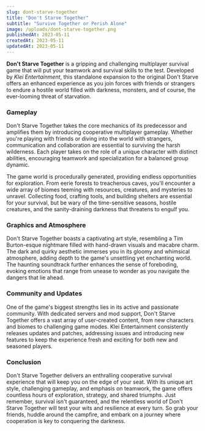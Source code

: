 ```yaml
---
slug: dont-starve-together
title: "Don't Starve Together"
subtitle: "Survive Together or Perish Alone"
image: /uploads/dont-starve-together.png
publishedAt: 2023-05-11
createdAt: 2023-05-11
updatedAt: 2023-05-11
---
```


__Don't Starve Together__ is a gripping and challenging multiplayer survival game that will put your teamwork and survival skills to the test. Developed by _Klei Entertainment_, this standalone expansion to the original Don't Starve offers an enhanced experience as you join forces with friends or strangers to endure a hostile world filled with darkness, monsters, and of course, the ever-looming threat of starvation.

### Gameplay
Don't Starve Together takes the core mechanics of its predecessor and amplifies them by introducing cooperative multiplayer gameplay. Whether you're playing with friends or diving into the world with strangers, communication and collaboration are essential to surviving the harsh wilderness. Each player takes on the role of a unique character with distinct abilities, encouraging teamwork and specialization for a balanced group dynamic.

The game world is procedurally generated, providing endless opportunities for exploration. From eerie forests to treacherous caves, you'll encounter a wide array of biomes teeming with resources, creatures, and mysteries to unravel. Collecting food, crafting tools, and building shelters are essential for your survival, but be wary of the time-sensitive seasons, hostile creatures, and the sanity-draining darkness that threatens to engulf you.

### Graphics and Atmosphere
Don't Starve Together boasts a captivating art style, resembling a Tim Burton-esque nightmare filled with hand-drawn visuals and macabre charm. The dark and quirky aesthetic immerses you in its gloomy and whimsical atmosphere, adding depth to the game's unsettling yet enchanting world. The haunting soundtrack further enhances the sense of foreboding, evoking emotions that range from unease to wonder as you navigate the dangers that lie ahead.

### Community and Updates
One of the game's biggest strengths lies in its active and passionate community. With dedicated servers and mod support, Don't Starve Together offers a vast array of user-created content, from new characters and biomes to challenging game modes. Klei Entertainment consistently releases updates and patches, addressing issues and introducing new features to keep the experience fresh and exciting for both new and seasoned players.

### Conclusion
Don't Starve Together delivers an enthralling cooperative survival experience that will keep you on the edge of your seat. With its unique art style, challenging gameplay, and emphasis on teamwork, the game offers countless hours of exploration, strategy, and shared triumphs. Just remember, survival isn't guaranteed, and the relentless world of Don't Starve Together will test your wits and resilience at every turn. So grab your friends, huddle around the campfire, and embark on a journey where cooperation is key to conquering the darkness.
